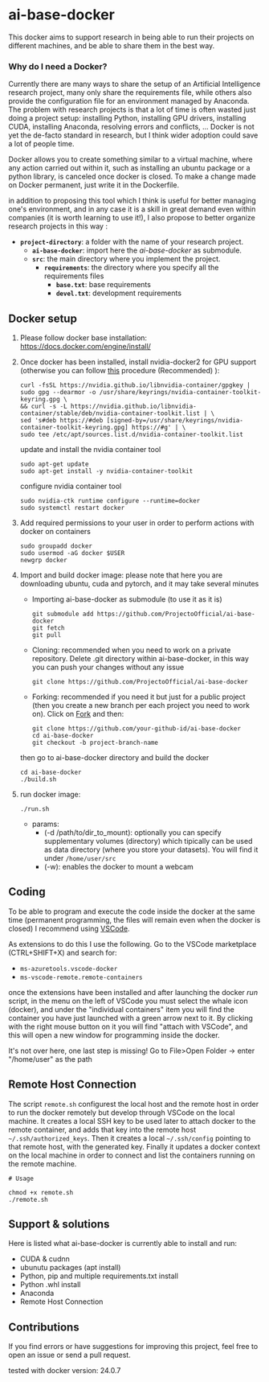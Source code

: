 # ai-base-docker
This docker aims to support research in being able to run their projects on different machines, and be able to share them in the best way.

### Why do I need a Docker?
Currently there are many ways to share the setup of an Artificial Intelligence research project, many only share the requirements file, while others also provide the configuration file for an environment managed by Anaconda. The problem with research projects is that a lot of time is often wasted just doing a project setup: installing Python, installing GPU drivers, installing CUDA, installing Anaconda, resolving errors and conflicts, ...
Docker is not yet the de-facto standard in research, but I think wider adoption could save a lot of people time. 

Docker allows you to create something similar to a virtual machine, where any action carried out within it, such as installing an ubuntu package or a python library, is canceled once docker is closed. To make a change made on Docker permanent, just write it in the Dockerfile.

in addition to proposing this tool which I think is useful for better managing one's environment, and in any case it is a skill in great demand even within companies (it is worth learning to use it!), I also propose to better organize research projects in this way :
- **`project-directory`**: a folder with the name of your research project.
  - **`ai-base-docker`**: import here the *ai-base-docker* as submodule.
  - **`src`**: the main directory where you implement the project.
    - **`requirements`**: the directory where you specify all the requirements files
        - **`base.txt`**: base requirements
        - **`devel.txt`**: development requirements

## Docker setup
1. Please follow docker base installation: 
    https://docs.docker.com/engine/install/

2. Once docker has been installed, install nvidia-docker2 for GPU support (otherwise you can follow [this](https://docs.nvidia.com/datacenter/cloud-native/container-toolkit/latest/install-guide.html) procedure (Recommended) ):
    ```
    curl -fsSL https://nvidia.github.io/libnvidia-container/gpgkey | sudo gpg --dearmor -o /usr/share/keyrings/nvidia-container-toolkit-keyring.gpg \
    && curl -s -L https://nvidia.github.io/libnvidia-container/stable/deb/nvidia-container-toolkit.list | \
    sed 's#deb https://#deb [signed-by=/usr/share/keyrings/nvidia-container-toolkit-keyring.gpg] https://#g' | \
    sudo tee /etc/apt/sources.list.d/nvidia-container-toolkit.list
    ```

    update and install the nvidia container tool
    ```
    sudo apt-get update
    sudo apt-get install -y nvidia-container-toolkit
    ```

    configure nvidia container tool
    ```
    sudo nvidia-ctk runtime configure --runtime=docker
    sudo systemctl restart docker
    ```

3. Add required permissions to your user in order to perform actions with docker on containers
    ```
    sudo groupadd docker
    sudo usermod -aG docker $USER
    newgrp docker
    ```

4. Import and build docker image: please note that here you are downloading ubuntu, cuda and pytorch, and it may take several minutes
    
    - Importing ai-base-docker as submodule (to use it as it is)
        ```
        git submodule add https://github.com/ProjectoOfficial/ai-base-docker
        git fetch
        git pull
        ```
    - Cloning: recommended when you need to work on a private repository. Delete .git directory within ai-base-docker, in this way you can push your changes without any issue
        ```
        git clone https://github.com/ProjectoOfficial/ai-base-docker
        ```
    - Forking: recommended if you need it but just for a public project (then you create a new branch per each project you need to work on). Click on [Fork](https://github.com/ProjectoOfficial/ai-base-docker/fork) and then:
        ```
        git clone https://github.com/your-github-id/ai-base-docker
        cd ai-base-docker
        git checkout -b project-branch-name
        ```
    
    then go to ai-base-docker directory and build the docker
    ```
    cd ai-base-docker
    ./build.sh
    ```

5. run docker image:
    ```
    ./run.sh
    ```
    - params:
        - (-d /path/to/dir_to_mount): optionally you can specify supplementary volumes (directory) which tipically can be used as data directory (where you store your datasets). You will find it under ```/home/user/src```
        - (-w): enables the docker to mount a webcam

## Coding
To be able to program and execute the code inside the docker at the same time (permanent programming, the files will remain even when the docker is closed) I recommend using [VSCode](https://code.visualstudio.com/).

As extensions to do this I use the following. Go to the VSCode marketplace (CTRL+SHIFT+X) and search for:
- ```ms-azuretools.vscode-docker```
- ```ms-vscode-remote.remote-containers```

once the extensions have been installed and after launching the docker *run* script, in the menu on the left of VSCode you must select the whale icon (docker), and under the "individual containers" item you will find the container you have just launched with a green arrow next to it. By clicking with the right mouse button on it you will find "attach with VSCode", and this will open a new window for programming inside the docker.

It's not over here, one last step is missing! Go to File>Open Folder -> enter "/home/user" as the path

## Remote Host Connection
The script `remote.sh` configurest the local host and the remote host in order to run the docker remotely but develop through VSCode on the local machine. It creates a local SSH key to be used later to attach docker to the remote container, and adds that key into the remote host `~/.ssh/authorized_keys`. Then it creates a local `~/.ssh/config` pointing to that remote host, with the generated key. Finally it updates a docker context on the local machine in order to connect and list the containers running on the remote machine.

```
# Usage

chmod +x remote.sh
./remote.sh
```

## Support & solutions
Here is listed what ai-base-docker is currently able to install and run:
 - CUDA & cudnn
 - ubunutu packages (apt install)
 - Python, pip and multiple requirements.txt install
 - Python .whl install
 - Anaconda 
 - Remote Host Connection

## Contributions
If you find errors or have suggestions for improving this project, feel free to open an issue or send a pull request.

tested with docker version: 24.0.7
